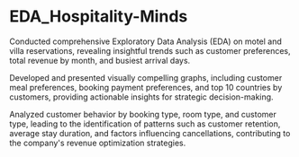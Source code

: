 # EDA_Hospitality-Minds
Conducted comprehensive Exploratory Data Analysis (EDA) on motel and villa reservations, revealing insightful trends such as customer preferences, total revenue by month, and busiest arrival days.

Developed and presented visually compelling graphs, including customer meal preferences, booking payment preferences, and top 10 countries by customers, providing actionable insights for strategic decision-making.

Analyzed customer behavior by booking type, room type, and customer type, leading to the identification of patterns such as customer retention, average stay duration, and factors influencing cancellations, contributing to the company's revenue optimization strategies.
